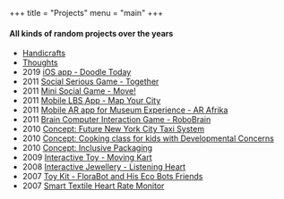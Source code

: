 +++
title = "Projects"
menu = "main"
+++

#### All kinds of random projects over the years

- [Handicrafts][handicrafts-url]
- [Thoughts][thoughts-url]
- 2019 [iOS app - Doodle Today][2019-doodle-today-url]
- 2011 [Social Serious Game - Together][2011-together-url]
- 2011 [Mini Social Game - Move!][2011-move-url]
- 2011 [Mobile LBS App - Map Your City][2011-map-your-city-url]
- 2011 [Mobile AR app for Museum Experience - AR Afrika][2011-ar-afrika-url]
- 2011 [Brain Computer Interaction Game - RoboBrain][2011-robobrain-url]
- 2010 [Concept: Future New York City Taxi System][2010-future-new-york-city-taxi-url]
- 2010 [Concept: Cooking class for kids with Developmental Concerns][2010-cooking-class-url]
- 2010 [Concept: Inclusive Packaging][2010-inclusive-packaging-url]
- 2009 [Interactive Toy - Moving Kart][2009-moving-kart-url]
- 2008 [Interactive Jewellery - Listening Heart][2008-listening-heart-url]
- 2007 [Toy Kit - FloraBot and His Eco Bots Friends][2007-floraBot-url]
- 2007 [Smart Textile Heart Rate Monitor][2007-smart-textile-heart-rate-monitor-url]


[handicrafts-url]: https://cargocollective.com/ningxxu/just-some-random-handicrafts
[thoughts-url]: https://cargocollective.com/ningxxu/just-some-other-thoughts
[2019-doodle-today-url]: https://apps.apple.com/nl/app/doodle-today/id1461702153?l=en
[2011-together-url]: https://cargocollective.com/ningxxu/Social-Serious-Game-Together
[2011-move-url]: https://cargocollective.com/ningxxu/Mini-Social-Game-Move
[2011-map-your-city-url]: https://cargocollective.com/ningxxu/Mobile-LBS-App-Map-Your-City
[2011-ar-afrika-url]: https://cargocollective.com/ningxxu/A-New-Museum-Visit-AR-Afrika
[2011-robobrain-url]: https://cargocollective.com/ningxxu/Brain-Computer-Interaction-Game-RoboBrain
[2010-future-new-york-city-taxi-url]: https://cargocollective.com/ningxxu/Create-the-Future-New-York-City-Taxi-in-2030
[2010-cooking-class-url]: https://cargocollective.com/ningxxu/Scenario-Based-Cooking-class-for-kids-with-developmental-issues
[2010-inclusive-packaging-url]: https://cargocollective.com/ningxxu/Gender-Inclusive-Design-Hygiene-Product-Packaging-for-Family
[2009-moving-kart-url]: https://cargocollective.com/ningxxu/Computer-Game-turning-into-Interactive-Toy-Moving-Kart
[2008-listening-heart-url]: https://cargocollective.com/ningxxu/Interactive-Jewellery-Daily-Care-Listening-Heart
[2007-floraBot-url]: https://cargocollective.com/ningxxu/Educational-Toy-Kit-FloraBot-and-His-Eco-Bots-Friends
[2007-smart-textile-heart-rate-monitor-url]: https://cargocollective.com/ningxxu/Life-Cycle-Assessment-Smart-Textile-Heart-Rate-Monitor
